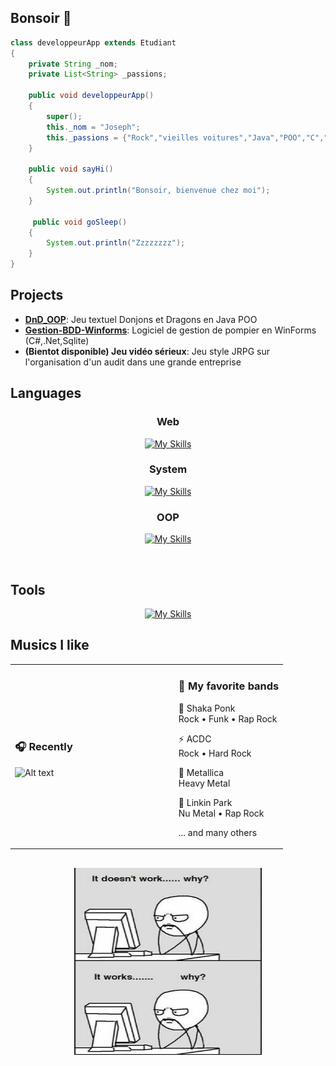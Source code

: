 ## Bonsoir 👋 

```java
class developpeurApp extends Etudiant
{
    private String _nom;
    private List<String> _passions;

    public void developpeurApp() 
    {
        super();
        this._nom = "Joseph";
        this._passions = {"Rock","vieilles voitures","Java","POO","C","jeux vidéo"};
    }

    public void sayHi()
    {
        System.out.println("Bonsoir, bienvenue chez moi");
    }

     public void goSleep()
    {
        System.out.println("Zzzzzzzz");
    }
}
```

<div align="left">

## Projects
- [**DnD_OOP**](https://github.com/Lejo54/DnD_POO): Jeu textuel Donjons et Dragons en Java POO <br>
- [**Gestion-BDD-Winforms**](https://github.com/Lejo54/Gestion-BDD-Winforms): Logiciel de gestion de pompier en WinForms (C#,.Net,Sqlite) <br>
- **(Bientot disponible) Jeu vidéo sérieux**: Jeu style JRPG sur l'organisation d'un audit dans une grande entreprise <br>

## Languages
</div>

<div align="center">
    
### Web
 [![My Skills](https://skillicons.dev/icons?i=html,css,php,js,sqlite)](https://skillicons.dev)
     
### System
 [![My Skills](https://skillicons.dev/icons?i=c,bash)](https://skillicons.dev)
     
 ### OOP
  [![My Skills](https://skillicons.dev/icons?i=cs,php,py,java)](https://skillicons.dev)
    
  </br>
</div>

<div align="left">
    
## Tools
</div>

<div align="center">
    
  [![My Skills](https://skillicons.dev/icons?i=linux,idea,vscode,vscodium,git,gitlab,github,godot)](https://skillicons.dev)
  </br>
</div>


## Musics I like
<div align="center">
<table>
<tr>
<td width="60%">

### 🎧 Recently
![Alt text](https://spotify-recently-played-readme.vercel.app/api?user=6p6vsqpmlucd5f8wh525htu2a&unique={true|1|on|yes})

</td>
<td width="60%">

### 🎵 My favorite bands

  🐒 Shaka Ponk                      
   Rock • Funk • Rap Rock  
  
  ⚡ ACDC                             
   Rock • Hard Rock  

  🐍 Metallica                       
   Heavy Metal               

  🎤 Linkin Park                     
   Nu Metal • Rap Rock     
 
... and many others

</td>
</tr>
</table>
</div>

##
<div align="center">
<img 
  src="images/meme.png"
  width="300" 
  height="300"
  />
</div>



